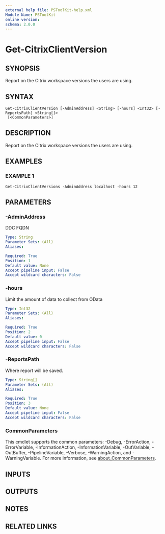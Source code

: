 ```yaml
---
external help file: PSToolKit-help.xml
Module Name: PSToolKit
online version:
schema: 2.0.0
---
```


# Get-CitrixClientVersion

## SYNOPSIS
Report on the CItrix workspace versions the users are using.

## SYNTAX

```
Get-CitrixClientVersion [-AdminAddress] <String> [-hours] <Int32> [-ReportsPath] <String[]>
 [<CommonParameters>]
```

## DESCRIPTION
Report on the CItrix workspace versions the users are using.

## EXAMPLES

### EXAMPLE 1
```
Get-CitrixClientVersions -AdminAddress localhost -hours 12
```

## PARAMETERS

### -AdminAddress
DDC FQDN

```yaml
Type: String
Parameter Sets: (All)
Aliases:

Required: True
Position: 1
Default value: None
Accept pipeline input: False
Accept wildcard characters: False
```

### -hours
Limit the amount of data to collect from OData

```yaml
Type: Int32
Parameter Sets: (All)
Aliases:

Required: True
Position: 2
Default value: 0
Accept pipeline input: False
Accept wildcard characters: False
```

### -ReportsPath
Where report will be saved.

```yaml
Type: String[]
Parameter Sets: (All)
Aliases:

Required: True
Position: 3
Default value: None
Accept pipeline input: False
Accept wildcard characters: False
```

### CommonParameters
This cmdlet supports the common parameters: -Debug, -ErrorAction, -ErrorVariable, -InformationAction, -InformationVariable, -OutVariable, -OutBuffer, -PipelineVariable, -Verbose, -WarningAction, and -WarningVariable. For more information, see [about_CommonParameters](http://go.microsoft.com/fwlink/?LinkID=113216).

## INPUTS

## OUTPUTS

## NOTES

## RELATED LINKS

